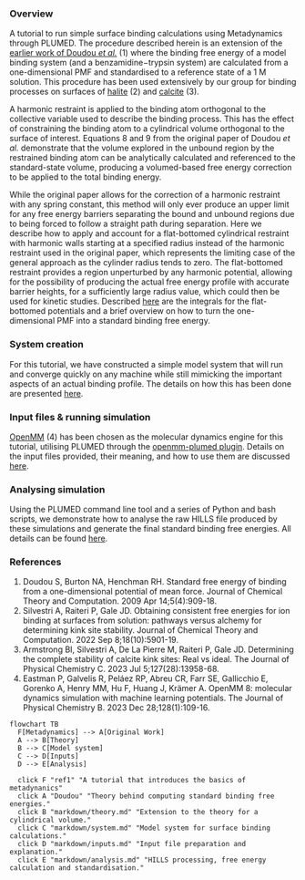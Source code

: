 <h3>Overview</h3>

A tutorial to run simple surface binding calculations using Metadynamics through PLUMED. The procedure described herein is an extension of the [earlier work of Doudou <em>et al.</em>](https://pubmed.ncbi.nlm.nih.gov/26609600/) (1) where the binding free energy of a model binding system (and a benzamidine−trypsin system) are calculated from a one-dimensional PMF and standardised to a reference state of a 1 M solution. This procedure has been used extensively by our group for binding processes on surfaces of [halite](https://pubs.acs.org/doi/full/10.1021/acs.jctc.2c00787) (2) and [calcite](https://pubs.acs.org/doi/full/10.1021/acs.jpcc.3c02864) (3).

A harmonic restraint is applied to the binding atom orthogonal to the collective variable used to describe the binding process. This has the effect of constraining the binding atom to a cylindrical volume orthogonal to the surface of interest. Equations 8 and 9 from the original paper of Doudou <em>et al.</em> demonstrate that the volume explored in the unbound region by the restrained binding atom can be analytically calculated and referenced to the standard-state volume, producing a volumed-based free energy correction to be applied to the total binding energy. 

While the original paper allows for the correction of a harmonic restraint with any spring constant, this method will only ever produce an upper limit for any free energy barriers separating the bound and unbound regions due to being forced to follow a straight path during separation. Here we describe how to apply and account for a flat-bottomed cylindrical restraint with harmonic walls starting at a specified radius instead of the harmonic restraint used in the original paper, which represents the limiting case of the general approach as the cylinder radius tends to zero. The flat-bottomed restraint provides a region unperturbed by any harmonic potential, allowing for the possibility of producing the actual free energy profile with accurate barrier heights, for a sufficiently large radius value, which could then be used for kinetic studies. Described [here](markdown/theory.md) are the integrals for the flat-bottomed potentials and a brief overview on how to turn the one-dimensional PMF into a standard binding free energy.

<h3>System creation</h3>

For this tutorial, we have constructed a simple model system that will run and converge quickly on any machine while still mimicking the important aspects of an actual binding profile. The details on how this has been done are presented [here](markdown/system.md).

<h3>Input files & running simulation</h3>

[OpenMM](https://github.com/openmm/openmm) (4) has been chosen as the molecular dynamics engine for this tutorial, utilising PLUMED through the [openmm-plumed plugin](https://github.com/openmm/openmm-plumed). Details on the input files provided, their meaning, and how to use them are discussed [here](markdown/inputs.md).

<h3>Analysing simulation</h3>

Using the PLUMED command line tool and a series of Python and bash scripts, we demonstrate how to analyse the raw HILLS file produced by these simulations and generate the final standard binding free energies. All details can be found [here](markdown/analysis.md).

<h3>References</h3>

1. Doudou S, Burton NA, Henchman RH. Standard free energy of binding from a one-dimensional potential of mean force. Journal of Chemical Theory and Computation. 2009 Apr 14;5(4):909-18.
2. Silvestri A, Raiteri P, Gale JD. Obtaining consistent free energies for ion binding at surfaces from solution: pathways versus alchemy for determining kink site stability. Journal of Chemical Theory and Computation. 2022 Sep 8;18(10):5901-19.
3. Armstrong BI, Silvestri A, De La Pierre M, Raiteri P, Gale JD. Determining the complete stability of calcite kink sites: Real vs ideal. The Journal of Physical Chemistry C. 2023 Jul 5;127(28):13958-68.
4. Eastman P, Galvelis R, Peláez RP, Abreu CR, Farr SE, Gallicchio E, Gorenko A, Henry MM, Hu F, Huang J, Krämer A. OpenMM 8: molecular dynamics simulation with machine learning potentials. The Journal of Physical Chemistry B. 2023 Dec 28;128(1):109-16.

```mermaid
flowchart TB
  F[Metadynamics] --> A[Original Work]
  A --> B[Theory]
  B --> C[Model system]
  C --> D[Inputs]
  D --> E[Analysis]

  click F "ref1" "A tutorial that introduces the basics of metadynanics"
  click A "Doudou" "Theory behind computing standard binding free energies."
  click B "markdown/theory.md" "Extension to the theory for a cylindrical volume."
  click C "markdown/system.md" "Model system for surface binding calculations."
  click D "markdown/inputs.md" "Input file preparation and explanation."
  click E "markdown/analysis.md" "HILLS processing, free energy calculation and standardisation."
```
